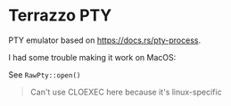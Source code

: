 # Terrazzo PTY

PTY emulator based on <https://docs.rs/pty-process>.

I had some trouble making it work on MacOS:

See `RawPty::open()`
> Can't use CLOEXEC here because it's linux-specific
